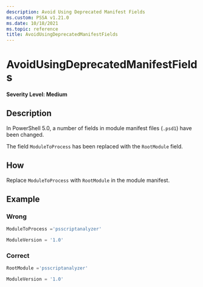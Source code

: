 ```yaml
---
description: Avoid Using Deprecated Manifest Fields
ms.custom: PSSA v1.21.0
ms.date: 10/18/2021
ms.topic: reference
title: AvoidUsingDeprecatedManifestFields
---
```

# AvoidUsingDeprecatedManifestFields

**Severity Level: Medium**

## Description

In PowerShell 5.0, a number of fields in module manifest files (`.psd1`) have been changed.

The field `ModuleToProcess` has been replaced with the `RootModule` field.

## How

Replace `ModuleToProcess` with `RootModule` in the module manifest.

## Example

### Wrong

```powershell
ModuleToProcess ='psscriptanalyzer'

ModuleVersion = '1.0'
```

### Correct

```powershell
RootModule ='psscriptanalyzer'

ModuleVersion = '1.0'
```
